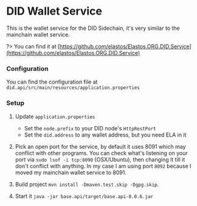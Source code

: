 
# DID Wallet Service

This is the wallet service for the DID Sidechain, it's very similar to the mainchain wallet service.

?> You can find it at [https://github.com/elastos/Elastos.ORG.DID.Service](https://github.com/elastos/Elastos.ORG.DID.Service)

### Configuration

You can find the configuration file at `did.api/src/main/resources/application.properties`

### Setup

1. Update `application.properties`
    - Set the `node.prefix` to your DID node's `HttpRestPort`
    - Set the `did.address` to any wallet address, but you need ELA in it


2. Pick an open port for the service, by default it uses 8091 which may conflict with other programs.
You can check what's listening on your port via `sudo lsof -i tcp:8090` (OSX/Ubuntu), then changing it till it don't conflict with anything.
In my case I am using port `8092` because I moved my mainchain wallet service to 8091.

3. Build project `mvn install -Dmaven.test.skip -Dgpg.skip`.

4. Start it `java -jar base.api/target/base.api-0.0.6.jar`
